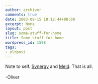 ```yaml
---
author: archiver
comments: true
date: 2003-08-15 18:12:44+00:00
excerpt: None
layout: post
slug: some-stuff-for-home
title: Some stuff for home
wordpress_id: 1598
tags:
- oldpost
---
```


Note to self. <a href=http://synergy2.sourceforge.net>Synergy</a> and <a href=http://meld.sourceforge.net/>Meld</a>. That is all.<br /><br />-Oliver